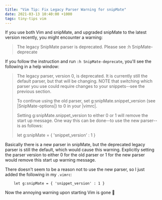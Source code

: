 ```yaml
---
title: "Vim Tip: Fix Legacy Parser Warning for snipMate"
date: 2021-03-13 10:40:00 +1000
tags: tiny-tips vim
---
```


If you use both Vim and snipMate, and upgraded snipMate to the latest version
recently, you might encounter a warning:

> The legacy SnipMate parser is deprecated. Please see :h SnipMate-deprecate

If you follow the instruction and run `:h SnipMate-deprecate`, you'll see the
following in a help window:

> The legacy parser, version 0, is deprecated. It is currently still the default
> parser, but that will be changing. NOTE that switching which parser you use
> could require changes to your snippets--see the previous section.
>
> To continue using the old parser, set g:snipMate.snippet_version (see
> |SnipMate-options|) to 0 in your |vimrc|.
>
> Setting g:snipMate.snippet_version to either 0 or 1 will remove the start up
> message. One way this can be done--to use the new parser--is as follows:
>
> let g:snipMate = { 'snippet_version' : 1 }

Basically there is a new parser in snipMate, but the deprecated legacy parser
is still the default, which would cause this warning. Explicitly setting the
parser version to either 0 for the old parser or 1 for the new parser would
remove this start up warning message.

There doesn't seem to be a reason not to use the new parser, so I just added the
following in my `.vimrc`:

```vim
    let g:snipMate = { 'snippet_version' : 1 }
```

Now the annoying warning upon starting Vim is gone :tada:
